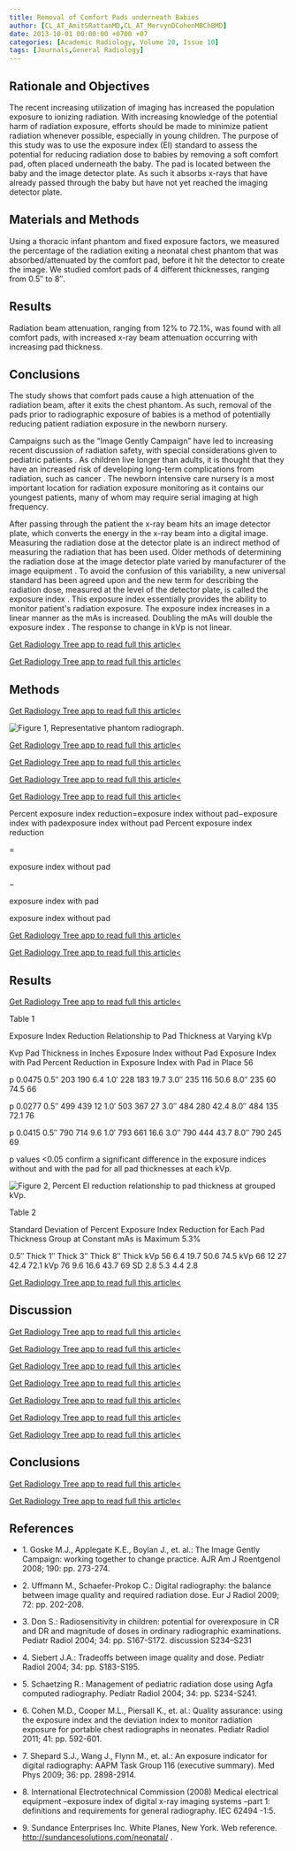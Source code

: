 ```yaml
---
title: Removal of Comfort Pads underneath Babies
author: [CL_AT_AmitSRattanMD,CL_AT_MervynDCohenMBChBMD]
date: 2013-10-01 00:00:00 +0700 +07
categories: [Academic Radiology, Volume 20, Issue 10]
tags: [Journals,General Radiology]
---
```

## Rationale and Objectives

The recent increasing utilization of imaging has increased the population exposure to ionizing radiation. With increasing knowledge of the potential harm of radiation exposure, efforts should be made to minimize patient radiation whenever possible, especially in young children. The purpose of this study was to use the exposure index (EI) standard to assess the potential for reducing radiation dose to babies by removing a soft comfort pad, often placed underneath the baby. The pad is located between the baby and the image detector plate. As such it absorbs x-rays that have already passed through the baby but have not yet reached the imaging detector plate.

## Materials and Methods

Using a thoracic infant phantom and fixed exposure factors, we measured the percentage of the radiation exiting a neonatal chest phantom that was absorbed/attenuated by the comfort pad, before it hit the detector to create the image. We studied comfort pads of 4 different thicknesses, ranging from 0.5″ to 8″.

## Results

Radiation beam attenuation, ranging from 12% to 72.1%, was found with all comfort pads, with increased x-ray beam attenuation occurring with increasing pad thickness.

## Conclusions

The study shows that comfort pads cause a high attenuation of the radiation beam, after it exits the chest phantom. As such, removal of the pads prior to radiographic exposure of babies is a method of potentially reducing patient radiation exposure in the newborn nursery.

Campaigns such as the “Image Gently Campaign” have led to increasing recent discussion of radiation safety, with special considerations given to pediatric patients . As children live longer than adults, it is thought that they have an increased risk of developing long-term complications from radiation, such as cancer . The newborn intensive care nursery is a most important location for radiation exposure monitoring as it contains our youngest patients, many of whom may require serial imaging at high frequency.

After passing through the patient the x-ray beam hits an image detector plate, which converts the energy in the x-ray beam into a digital image. Measuring the radiation dose at the detector plate is an indirect method of measuring the radiation that has been used. Older methods of determining the radiation dose at the image detector plate varied by manufacturer of the image equipment . To avoid the confusion of this variability, a new universal standard has been agreed upon and the new term for describing the radiation dose, measured at the level of the detector plate, is called the exposure index . This exposure index essentially provides the ability to monitor patient's radiation exposure. The exposure index increases in a linear manner as the mAs is increased. Doubling the mAs will double the exposure index . The response to change in kVp is not linear.

[Get Radiology Tree app to read full this article<](https://clinicalpub.com/app)

[Get Radiology Tree app to read full this article<](https://clinicalpub.com/app)

## Methods

[Get Radiology Tree app to read full this article<](https://clinicalpub.com/app)

![Figure 1, Representative phantom radiograph.](https://storage.googleapis.com/dl.dentistrykey.com/clinical/RemovalofComfortPadsunderneathBabies/0_1s20S107663321300336X.jpg)

[Get Radiology Tree app to read full this article<](https://clinicalpub.com/app)

[Get Radiology Tree app to read full this article<](https://clinicalpub.com/app)

[Get Radiology Tree app to read full this article<](https://clinicalpub.com/app)

[Get Radiology Tree app to read full this article<](https://clinicalpub.com/app)

Percent exposure index reduction=exposure index without pad−exposure index with padexposure index without pad
Percent exposure index reduction

=

exposure index without pad

−

exposure index with pad

exposure index without pad


[Get Radiology Tree app to read full this article<](https://clinicalpub.com/app)

[Get Radiology Tree app to read full this article<](https://clinicalpub.com/app)

## Results

[Get Radiology Tree app to read full this article<](https://clinicalpub.com/app)

Table 1


Exposure Index Reduction Relationship to Pad Thickness at Varying kVp


Kvp Pad Thickness in Inches Exposure Index without Pad Exposure Index with Pad Percent Reduction in Exposure Index with Pad in Place 56

p 0.0475 0.5″ 203 190 6.4 1.0′ 228 183 19.7 3.0″ 235 116 50.6 8.0″ 235 60 74.5 66

p 0.0277 0.5″ 499 439 12 1.0′ 503 367 27 3.0″ 484 280 42.4 8.0″ 484 135 72.1 76

p 0.0415 0.5″ 790 714 9.6 1.0′ 793 661 16.6 3.0″ 790 444 43.7 8.0″ 790 245 69

p values <0.05 confirm a significant difference in the exposure indices without and with the pad for all pad thicknesses at each kVp.


![Figure 2, Percent EI reduction relationship to pad thickness at grouped kVp.](https://storage.googleapis.com/dl.dentistrykey.com/clinical/RemovalofComfortPadsunderneathBabies/1_1s20S107663321300336X.jpg)

Table 2


Standard Deviation of Percent Exposure Index Reduction for Each Pad Thickness Group at Constant mAs is Maximum 5.3%


0.5′′ Thick 1′′ Thick 3′′ Thick 8′′ Thick kVp 56 6.4 19.7 50.6 74.5 kVp 66 12 27 42.4 72.1 kVp 76 9.6 16.6 43.7 69 SD 2.8 5.3 4.4 2.8

[Get Radiology Tree app to read full this article<](https://clinicalpub.com/app)

## Discussion

[Get Radiology Tree app to read full this article<](https://clinicalpub.com/app)

[Get Radiology Tree app to read full this article<](https://clinicalpub.com/app)

[Get Radiology Tree app to read full this article<](https://clinicalpub.com/app)

[Get Radiology Tree app to read full this article<](https://clinicalpub.com/app)

[Get Radiology Tree app to read full this article<](https://clinicalpub.com/app)

[Get Radiology Tree app to read full this article<](https://clinicalpub.com/app)

[Get Radiology Tree app to read full this article<](https://clinicalpub.com/app)

## Conclusions

[Get Radiology Tree app to read full this article<](https://clinicalpub.com/app)

[Get Radiology Tree app to read full this article<](https://clinicalpub.com/app)

## References

- 1\. Goske M.J., Applegate K.E., Boylan J., et. al.: The Image Gently Campaign: working together to change practice. AJR Am J Roentgenol 2008; 190: pp. 273-274.


- 2\. Uffmann M., Schaefer-Prokop C.: Digital radiography: the balance between image quality and required radiation dose. Eur J Radiol 2009; 72: pp. 202-208.


- 3\. Don S.: Radiosensitivity in children: potential for overexposure in CR and DR and magnitude of doses in ordinary radiographic examinations. Pediatr Radiol 2004; 34: pp. S167-S172. discussion S234–S231


- 4\. Siebert J.A.: Tradeoffs between image quality and dose. Pediatr Radiol 2004; 34: pp. S183-S195.


- 5\. Schaetzing R.: Management of pediatric radiation dose using Agfa computed radiography. Pediatr Radiol 2004; 34: pp. S234-S241.


- 6\. Cohen M.D., Cooper M.L., Piersall K., et. al.: Quality assurance: using the exposure index and the deviation index to monitor radiation exposure for portable chest radiographs in neonates. Pediatr Radiol 2011; 41: pp. 592-601.


- 7\. Shepard S.J., Wang J., Flynn M., et. al.: An exposure indicator for digital radiography: AAPM Task Group 116 (executive summary). Med Phys 2009; 36: pp. 2898-2914.


- 8\.  International Electrotechnical Commission (2008) Medical electrical equipment –exposure index of digital x-ray imaging systems –part 1: definitions and requirements for general radiography. IEC 62494 -1:5.


- 9\.  Sundance Enterprises Inc. White Planes, New York. Web reference.  http://sundancesolutions.com/neonatal/  .